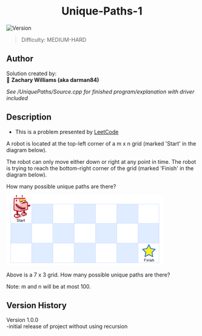 <h1 align="center">Unique-Paths-1
</h1>
<p>
  <img alt="Version" src="https://img.shields.io/badge/version-1.0.0-blue.svg?cacheSeconds=2592000" />
</p>

> Difficulty: MEDIUM-HARD<br/>

## Author
Solution created by: <br/>
👤 **Zachary Williams (aka darman84)**

*See  /UniquePaths/Source.cpp  for finished program/explanation with driver included*

## Description

- This is a problem presented by [LeetCode](https://leetcode.com/problems/unique-paths/)

A robot is located at the top-left corner of a m x n grid (marked 'Start' in the diagram below).

The robot can only move either down or right at any point in time. The robot is trying to reach the bottom-right corner of the grid (marked 'Finish' in the diagram below).

How many possible unique paths are there?

![alt text](https://github.com/darman84/Unique-Paths-I/blob/master/GRID_IMG.PNG)

Above is a 7 x 3 grid. How many possible unique paths are there?

Note: m and n will be at most 100.

## Version History

Version 1.0.0 <br/>
-initial release of project without using recursion
